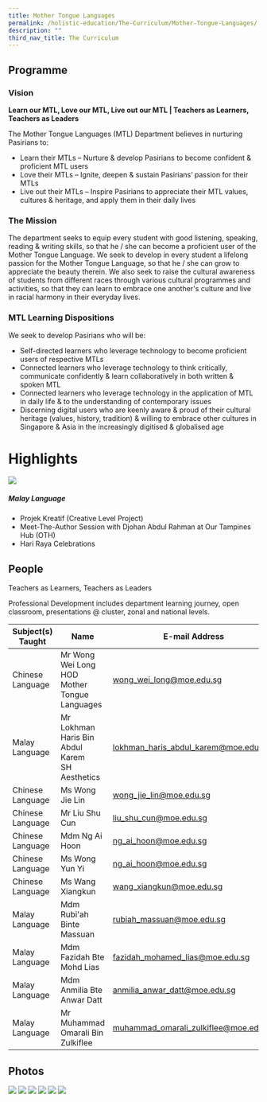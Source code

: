 ```yaml
---
title: Mother Tongue Languages
permalink: /holistic-education/The-Curriculum/Mother-Tongue-Languages/
description: ""
third_nav_title: The Curriculum
---
```

Programme
---------

### Vision

**Learn our MTL, Love our MTL, Live out our MTL | Teachers as Learners, Teachers as Leaders**

The Mother Tongue Languages (MTL) Department believes in nurturing Pasirians to:  

* Learn their MTLs – Nurture &amp; develop Pasirians to become confident &amp; proficient MTL users
* Love their MTLs – Ignite, deepen &amp; sustain Pasirians’ passion for their MTLs
* Live out their MTLs – Inspire Pasirians to appreciate their MTL values, cultures &amp; heritage, and apply them in their daily lives

### The Mission

The department seeks to equip every student with good listening, speaking, reading &amp; writing skills, so that he / she can become a proficient user of the Mother Tongue Language. We seek to develop in every student a lifelong passion for the Mother Tongue Language, so that he / she can grow to appreciate the beauty therein. We also seek to raise the cultural awareness of students from different races through various cultural programmes and activities, so that they can learn to embrace one another's culture and live in racial harmony in their everyday lives.

### MTL Learning Dispositions

We seek to develop Pasirians who will be:

* Self-directed learners who leverage technology to become proficient users of respective MTLs
* Connected learners who leverage technology to think critically, communicate confidently &amp; learn collaboratively in both written &amp; spoken MTL
* Connected learners who leverage technology in the application of MTL in daily life &amp; to the understanding of contemporary issues&nbsp;  
* Discerning digital users who are keenly aware &amp; proud of their cultural heritage (values, history, tradition) &amp; willing to embrace other cultures in Singapore &amp; Asia in the increasingly digitised &amp; globalised age

# Highlights
 
 ![](/images/mothertongueprog.png)
 
##### **Malay Language**
 
* Projek Kreatif (Creative Level Project)
* Meet-The-Author Session with Djohan Abdul Rahman at Our Tampines Hub (OTH)
* Hari Raya Celebrations

 People
------

Teachers as Learners, Teachers as Leaders

Professional Development includes department learning journey, open classroom, presentations @ cluster, zonal and national levels.


|Subject(s) Taught | Name | E-mail Address |
| -------- | -------- | -------- |
|Chinese Language | Mr Wong Wei Long <br> HOD Mother Tongue Languages | [wong_wei_long@moe.edu.sg](mailto:wong_wei_long@moe.edu.sg) |
| Malay Language | Mr Lokhman Haris Bin Abdul Karem <br>SH Aesthetics | [lokhman_haris_abdul_karem@moe.edu.sg](mailto:lokhman_haris_abdul_karem@moe.edu.sg) |
| Chinese Language | Ms Wong Jie Lin | [wong_jie_lin@moe.edu.sg](mailto:wong_jie_lin@moe.edu.sg) |
| Chinese Language | Mr Liu Shu Cun | [liu_shu_cun@moe.edu.sg](mailto:liu_shu_cun@moe.edu.sg) |
| Chinese Language | Mdm Ng Ai Hoon | [ng_ai_hoon@moe.edu.sg](mailto:ng_ai_hoon@moe.edu.sg) |
| Chinese Language | Ms Wong Yun Yi | [ng_ai_hoon@moe.edu.sg](mailto:ng_ai_hoon@moe.edu.sg) |
| Chinese Language | Ms Wang Xiangkun | [wang_xiangkun@moe.edu.sg](mailto:wang_xiangkun@moe.edu.sg) |
| Malay Language | Mdm Rubi'ah Binte Massuan | [rubiah_massuan@moe.edu.sg](mailto:rubiah_massuan@moe.edu.sg) |
| Malay Language | Mdm Fazidah Bte Mohd Lias  | [fazidah_mohamed_lias@moe.edu.sg](mailto:fazidah_mohamed_lias@moe.edu.sg) |
| Malay Language | Mdm Anmilia Bte Anwar Datt  | [anmilia_anwar_datt@moe.edu.sg](mailto:anmilia_anwar_datt@moe.edu.sg) |
| Malay Language | Mr Muhammad Omarali Bin Zulkiflee | [muhammad_omarali_zulkiflee@moe.edu.sg](mailto:muhammad_omarali_zulkiflee@moe.edu.sg) |

Photos
------

![](/images/CNY%20Celebrations%202022.jpeg)
![](/images/Raya%20Celebrations.png)
![](/images/mothertongue2.png)
![](/images/Deepavali.jpeg)
![](/images/Reading%20Programme.jpeg)
![](/images/mother3.png)